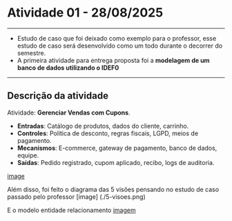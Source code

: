 # Atividade 01 - 28/08/2025
---
- Estudo de caso que foi deixado como exemplo para o professor, esse estudo de caso será desenvolvido como um todo durante o decorrer do semestre.
- A primeira atividade para entrega proposta foi a **modelagem de um banco de dados utilizando o IDEF0**

---
## Descrição da atividade
Atividade: **Gerenciar Vendas com Cupons**.

- **Entradas**: Catálogo de produtos, dados do cliente, carrinho.
- **Controles**: Política de desconto, regras fiscais, LGPD, meios de pagamento.
- **Mecanismos**: E-commerce, gateway de pagamento, banco de dados, equipe.
- **Saídas**: Pedido registrado, cupom aplicado, recibo, logs de auditoria.

[image](./IDEF0.png)

Além disso, foi feito o diagrama das 5 visões pensando no estudo de caso passado pelo professor
[image] (./5-visoes.png)

E o modelo entidade relacionamento
[imagem](./MER.png)